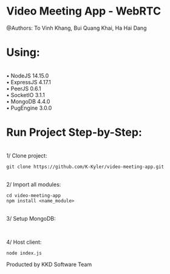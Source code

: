 # Video Meeting App - WebRTC
@Authors:
To Vinh Khang, Bui Quang Khai, Ha Hai Dang

# Using:
<br />• NodeJS 14.15.0
<br />• ExpressJS 4.17.1
<br />• PeerJS 0.6.1
<br />• SocketIO 3.1.1
<br />• MongoDB 4.4.0
<br />• PugEngine 3.0.0

# Run Project Step-by-Step:
<br />1/ Clone project: 
```
git clone https://github.com/K-Kyler/video-meeting-app.git
```
<br />2/ Import all modules:
```
cd video-meeting-app
npm install <name_module>
```
<br />3/ Setup MongoDB:
```
```
<br />4/ Host client:
```
node index.js
```

Producted by KKD Software Team
